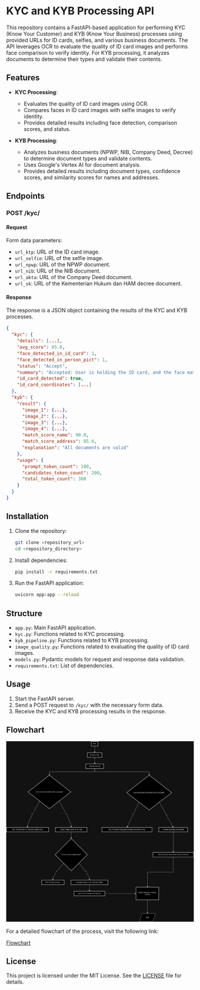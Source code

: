 # KYC and KYB Processing API

This repository contains a FastAPI-based application for performing KYC (Know Your Customer) and KYB (Know Your Business) processes using provided URLs for ID cards, selfies, and various business documents. The API leverages OCR to evaluate the quality of ID card images and performs face comparison to verify identity. For KYB processing, it analyzes documents to determine their types and validate their contents.

## Features

- **KYC Processing**:
  - Evaluates the quality of ID card images using OCR.
  - Compares faces in ID card images with selfie images to verify identity.
  - Provides detailed results including face detection, comparison scores, and status.

- **KYB Processing**:
  - Analyzes business documents (NPWP, NIB, Company Deed, Decree) to determine document types and validate contents.
  - Uses Google's Vertex AI for document analysis.
  - Provides detailed results including document types, confidence scores, and similarity scores for names and addresses.

## Endpoints

### POST /kyc/

#### Request

Form data parameters:

- `url_ktp`: URL of the ID card image.
- `url_selfie`: URL of the selfie image.
- `url_npwp`: URL of the NPWP document.
- `url_nib`: URL of the NIB document.
- `url_akta`: URL of the Company Deed document.
- `url_sk`: URL of the Kementerian Hukum dan HAM decree document.

#### Response

The response is a JSON object containing the results of the KYC and KYB processes.

```json
{
  "kyc": {
    "details": [...],
    "avg_score": 85.0,
    "face_detected_in_id_card": 1,
    "face_detected_in_person_pict": 1,
    "status": "Accept",
    "summary": "Accepted: User is holding the ID card, and the face matches.",
    "id_card_detected": true,
    "id_card_coordinates": [...]
  },
  "kyb": {
    "result": {
      "image_1": {...},
      "image_2": {...},
      "image_3": {...},
      "image_4": {...},
      "match_score_name": 90.0,
      "match_score_address": 85.0,
      "explanation": "All documents are valid"
    },
    "usage": {
      "prompt_token_count": 100,
      "candidates_token_count": 200,
      "total_token_count": 300
    }
  }
}
```

## Installation

1. Clone the repository:
    ```sh
    git clone <repository_url>
    cd <repository_directory>
    ```
2. Install dependencies:
    ```sh
    pip install -r requirements.txt
    ```
3. Run the FastAPI application:
    ```sh
    uvicorn app:app --reload
    ```

## Structure

- `app.py`: Main FastAPI application.
- `kyc.py`: Functions related to KYC processing.
- `kyb_pipeline.py`: Functions related to KYB processing.
- `image_quality.py`: Functions related to evaluating the quality of ID card images.
- `models.py`: Pydantic models for request and response data validation.
- `requirements.txt`: List of dependencies.

## Usage

1. Start the FastAPI server.
2. Send a POST request to `/kyc/` with the necessary form data.
3. Receive the KYC and KYB processing results in the response.

## Flowchart
![Flowchart](images/flowchart_api.png)

For a detailed flowchart of the process, visit the following link:

[Flowchart](https://drive.google.com/file/d/1xRekj-RxI770zezcPmMBZzK0vOjYHHDR/view?usp=sharing)

## License

This project is licensed under the MIT License. See the [LICENSE](LICENSE) file for details.

